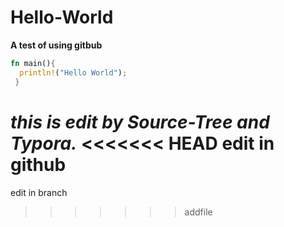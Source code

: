 # Hello-World
**A test of using gitbub**

```rust
fn main(){
  println!("Hello World");
 }
```

*this is edit by Source-Tree and Typora.*
<<<<<<< HEAD
edit in github
=======

edit in branch
>>>>>>> addfile
